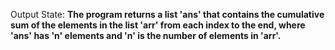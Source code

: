 Output State: **The program returns a list 'ans' that contains the cumulative sum of the elements in the list 'arr' from each index to the end, where 'ans' has 'n' elements and 'n' is the number of elements in 'arr'.**